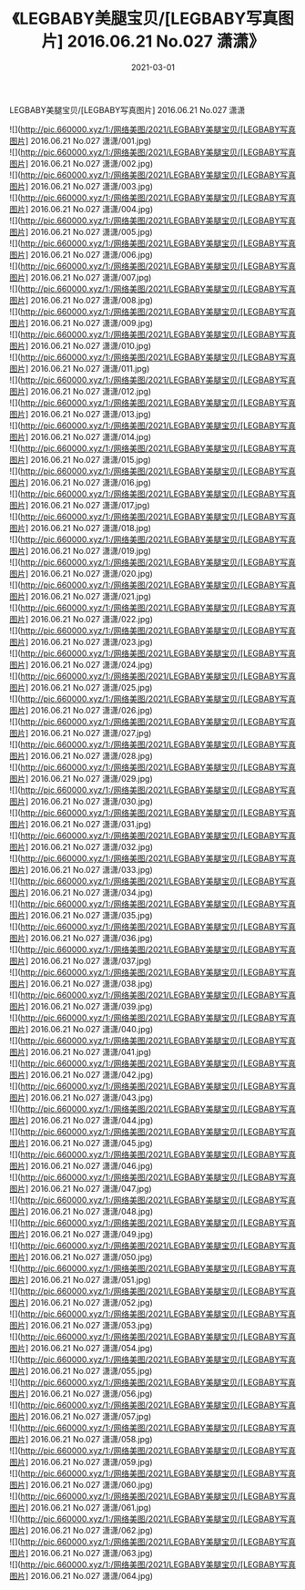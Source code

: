 ﻿---
layout: post
title:  《LEGBABY美腿宝贝/[LEGBABY写真图片] 2016.06.21 No.027 潇潇》
date:   2021-03-01
img: http://pic.660000.xyz/1:/网络美图/2021/LEGBABY美腿宝贝/[LEGBABY写真图片] 2016.06.21 No.027 潇潇/000.jpg
categories: [美女, 清纯, 唯美]
---

LEGBABY美腿宝贝/[LEGBABY写真图片] 2016.06.21 No.027 潇潇

 ![](http://pic.660000.xyz/1:/网络美图/2021/LEGBABY美腿宝贝/[LEGBABY写真图片] 2016.06.21 No.027 潇潇/001.jpg) <br>![](http://pic.660000.xyz/1:/网络美图/2021/LEGBABY美腿宝贝/[LEGBABY写真图片] 2016.06.21 No.027 潇潇/002.jpg) <br>![](http://pic.660000.xyz/1:/网络美图/2021/LEGBABY美腿宝贝/[LEGBABY写真图片] 2016.06.21 No.027 潇潇/003.jpg) <br>![](http://pic.660000.xyz/1:/网络美图/2021/LEGBABY美腿宝贝/[LEGBABY写真图片] 2016.06.21 No.027 潇潇/004.jpg) <br>![](http://pic.660000.xyz/1:/网络美图/2021/LEGBABY美腿宝贝/[LEGBABY写真图片] 2016.06.21 No.027 潇潇/005.jpg) <br>![](http://pic.660000.xyz/1:/网络美图/2021/LEGBABY美腿宝贝/[LEGBABY写真图片] 2016.06.21 No.027 潇潇/006.jpg) <br>![](http://pic.660000.xyz/1:/网络美图/2021/LEGBABY美腿宝贝/[LEGBABY写真图片] 2016.06.21 No.027 潇潇/007.jpg) <br>![](http://pic.660000.xyz/1:/网络美图/2021/LEGBABY美腿宝贝/[LEGBABY写真图片] 2016.06.21 No.027 潇潇/008.jpg) <br>![](http://pic.660000.xyz/1:/网络美图/2021/LEGBABY美腿宝贝/[LEGBABY写真图片] 2016.06.21 No.027 潇潇/009.jpg) <br>![](http://pic.660000.xyz/1:/网络美图/2021/LEGBABY美腿宝贝/[LEGBABY写真图片] 2016.06.21 No.027 潇潇/010.jpg) <br>![](http://pic.660000.xyz/1:/网络美图/2021/LEGBABY美腿宝贝/[LEGBABY写真图片] 2016.06.21 No.027 潇潇/011.jpg) <br>![](http://pic.660000.xyz/1:/网络美图/2021/LEGBABY美腿宝贝/[LEGBABY写真图片] 2016.06.21 No.027 潇潇/012.jpg) <br>![](http://pic.660000.xyz/1:/网络美图/2021/LEGBABY美腿宝贝/[LEGBABY写真图片] 2016.06.21 No.027 潇潇/013.jpg) <br>![](http://pic.660000.xyz/1:/网络美图/2021/LEGBABY美腿宝贝/[LEGBABY写真图片] 2016.06.21 No.027 潇潇/014.jpg) <br>![](http://pic.660000.xyz/1:/网络美图/2021/LEGBABY美腿宝贝/[LEGBABY写真图片] 2016.06.21 No.027 潇潇/015.jpg) <br>![](http://pic.660000.xyz/1:/网络美图/2021/LEGBABY美腿宝贝/[LEGBABY写真图片] 2016.06.21 No.027 潇潇/016.jpg) <br>![](http://pic.660000.xyz/1:/网络美图/2021/LEGBABY美腿宝贝/[LEGBABY写真图片] 2016.06.21 No.027 潇潇/017.jpg) <br>![](http://pic.660000.xyz/1:/网络美图/2021/LEGBABY美腿宝贝/[LEGBABY写真图片] 2016.06.21 No.027 潇潇/018.jpg) <br>![](http://pic.660000.xyz/1:/网络美图/2021/LEGBABY美腿宝贝/[LEGBABY写真图片] 2016.06.21 No.027 潇潇/019.jpg) <br>![](http://pic.660000.xyz/1:/网络美图/2021/LEGBABY美腿宝贝/[LEGBABY写真图片] 2016.06.21 No.027 潇潇/020.jpg) <br>![](http://pic.660000.xyz/1:/网络美图/2021/LEGBABY美腿宝贝/[LEGBABY写真图片] 2016.06.21 No.027 潇潇/021.jpg) <br>![](http://pic.660000.xyz/1:/网络美图/2021/LEGBABY美腿宝贝/[LEGBABY写真图片] 2016.06.21 No.027 潇潇/022.jpg) <br>![](http://pic.660000.xyz/1:/网络美图/2021/LEGBABY美腿宝贝/[LEGBABY写真图片] 2016.06.21 No.027 潇潇/023.jpg) <br>![](http://pic.660000.xyz/1:/网络美图/2021/LEGBABY美腿宝贝/[LEGBABY写真图片] 2016.06.21 No.027 潇潇/024.jpg) <br>![](http://pic.660000.xyz/1:/网络美图/2021/LEGBABY美腿宝贝/[LEGBABY写真图片] 2016.06.21 No.027 潇潇/025.jpg) <br>![](http://pic.660000.xyz/1:/网络美图/2021/LEGBABY美腿宝贝/[LEGBABY写真图片] 2016.06.21 No.027 潇潇/026.jpg) <br>![](http://pic.660000.xyz/1:/网络美图/2021/LEGBABY美腿宝贝/[LEGBABY写真图片] 2016.06.21 No.027 潇潇/027.jpg) <br>![](http://pic.660000.xyz/1:/网络美图/2021/LEGBABY美腿宝贝/[LEGBABY写真图片] 2016.06.21 No.027 潇潇/028.jpg) <br>![](http://pic.660000.xyz/1:/网络美图/2021/LEGBABY美腿宝贝/[LEGBABY写真图片] 2016.06.21 No.027 潇潇/029.jpg) <br>![](http://pic.660000.xyz/1:/网络美图/2021/LEGBABY美腿宝贝/[LEGBABY写真图片] 2016.06.21 No.027 潇潇/030.jpg) <br>![](http://pic.660000.xyz/1:/网络美图/2021/LEGBABY美腿宝贝/[LEGBABY写真图片] 2016.06.21 No.027 潇潇/031.jpg) <br>![](http://pic.660000.xyz/1:/网络美图/2021/LEGBABY美腿宝贝/[LEGBABY写真图片] 2016.06.21 No.027 潇潇/032.jpg) <br>![](http://pic.660000.xyz/1:/网络美图/2021/LEGBABY美腿宝贝/[LEGBABY写真图片] 2016.06.21 No.027 潇潇/033.jpg) <br>![](http://pic.660000.xyz/1:/网络美图/2021/LEGBABY美腿宝贝/[LEGBABY写真图片] 2016.06.21 No.027 潇潇/034.jpg) <br>![](http://pic.660000.xyz/1:/网络美图/2021/LEGBABY美腿宝贝/[LEGBABY写真图片] 2016.06.21 No.027 潇潇/035.jpg) <br>![](http://pic.660000.xyz/1:/网络美图/2021/LEGBABY美腿宝贝/[LEGBABY写真图片] 2016.06.21 No.027 潇潇/036.jpg) <br>![](http://pic.660000.xyz/1:/网络美图/2021/LEGBABY美腿宝贝/[LEGBABY写真图片] 2016.06.21 No.027 潇潇/037.jpg) <br>![](http://pic.660000.xyz/1:/网络美图/2021/LEGBABY美腿宝贝/[LEGBABY写真图片] 2016.06.21 No.027 潇潇/038.jpg) <br>![](http://pic.660000.xyz/1:/网络美图/2021/LEGBABY美腿宝贝/[LEGBABY写真图片] 2016.06.21 No.027 潇潇/039.jpg) <br>![](http://pic.660000.xyz/1:/网络美图/2021/LEGBABY美腿宝贝/[LEGBABY写真图片] 2016.06.21 No.027 潇潇/040.jpg) <br>![](http://pic.660000.xyz/1:/网络美图/2021/LEGBABY美腿宝贝/[LEGBABY写真图片] 2016.06.21 No.027 潇潇/041.jpg) <br>![](http://pic.660000.xyz/1:/网络美图/2021/LEGBABY美腿宝贝/[LEGBABY写真图片] 2016.06.21 No.027 潇潇/042.jpg) <br>![](http://pic.660000.xyz/1:/网络美图/2021/LEGBABY美腿宝贝/[LEGBABY写真图片] 2016.06.21 No.027 潇潇/043.jpg) <br>![](http://pic.660000.xyz/1:/网络美图/2021/LEGBABY美腿宝贝/[LEGBABY写真图片] 2016.06.21 No.027 潇潇/044.jpg) <br>![](http://pic.660000.xyz/1:/网络美图/2021/LEGBABY美腿宝贝/[LEGBABY写真图片] 2016.06.21 No.027 潇潇/045.jpg) <br>![](http://pic.660000.xyz/1:/网络美图/2021/LEGBABY美腿宝贝/[LEGBABY写真图片] 2016.06.21 No.027 潇潇/046.jpg) <br>![](http://pic.660000.xyz/1:/网络美图/2021/LEGBABY美腿宝贝/[LEGBABY写真图片] 2016.06.21 No.027 潇潇/047.jpg) <br>![](http://pic.660000.xyz/1:/网络美图/2021/LEGBABY美腿宝贝/[LEGBABY写真图片] 2016.06.21 No.027 潇潇/048.jpg) <br>![](http://pic.660000.xyz/1:/网络美图/2021/LEGBABY美腿宝贝/[LEGBABY写真图片] 2016.06.21 No.027 潇潇/049.jpg) <br>![](http://pic.660000.xyz/1:/网络美图/2021/LEGBABY美腿宝贝/[LEGBABY写真图片] 2016.06.21 No.027 潇潇/050.jpg) <br>![](http://pic.660000.xyz/1:/网络美图/2021/LEGBABY美腿宝贝/[LEGBABY写真图片] 2016.06.21 No.027 潇潇/051.jpg) <br>![](http://pic.660000.xyz/1:/网络美图/2021/LEGBABY美腿宝贝/[LEGBABY写真图片] 2016.06.21 No.027 潇潇/052.jpg) <br>![](http://pic.660000.xyz/1:/网络美图/2021/LEGBABY美腿宝贝/[LEGBABY写真图片] 2016.06.21 No.027 潇潇/053.jpg) <br>![](http://pic.660000.xyz/1:/网络美图/2021/LEGBABY美腿宝贝/[LEGBABY写真图片] 2016.06.21 No.027 潇潇/054.jpg) <br>![](http://pic.660000.xyz/1:/网络美图/2021/LEGBABY美腿宝贝/[LEGBABY写真图片] 2016.06.21 No.027 潇潇/055.jpg) <br>![](http://pic.660000.xyz/1:/网络美图/2021/LEGBABY美腿宝贝/[LEGBABY写真图片] 2016.06.21 No.027 潇潇/056.jpg) <br>![](http://pic.660000.xyz/1:/网络美图/2021/LEGBABY美腿宝贝/[LEGBABY写真图片] 2016.06.21 No.027 潇潇/057.jpg) <br>![](http://pic.660000.xyz/1:/网络美图/2021/LEGBABY美腿宝贝/[LEGBABY写真图片] 2016.06.21 No.027 潇潇/058.jpg) <br>![](http://pic.660000.xyz/1:/网络美图/2021/LEGBABY美腿宝贝/[LEGBABY写真图片] 2016.06.21 No.027 潇潇/059.jpg) <br>![](http://pic.660000.xyz/1:/网络美图/2021/LEGBABY美腿宝贝/[LEGBABY写真图片] 2016.06.21 No.027 潇潇/060.jpg) <br>![](http://pic.660000.xyz/1:/网络美图/2021/LEGBABY美腿宝贝/[LEGBABY写真图片] 2016.06.21 No.027 潇潇/061.jpg) <br>![](http://pic.660000.xyz/1:/网络美图/2021/LEGBABY美腿宝贝/[LEGBABY写真图片] 2016.06.21 No.027 潇潇/062.jpg) <br>![](http://pic.660000.xyz/1:/网络美图/2021/LEGBABY美腿宝贝/[LEGBABY写真图片] 2016.06.21 No.027 潇潇/063.jpg) <br>![](http://pic.660000.xyz/1:/网络美图/2021/LEGBABY美腿宝贝/[LEGBABY写真图片] 2016.06.21 No.027 潇潇/064.jpg) <br>